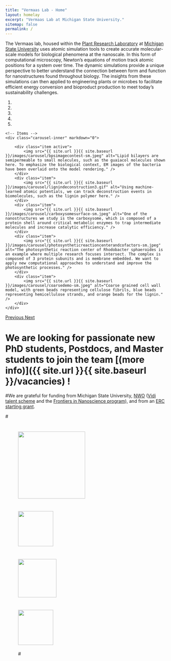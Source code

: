 ```yaml
---
title: "Vermaas Lab - Home"
layout: homelay
excerpt: "Vermaas Lab at Michigan State University."
sitemap: false
permalink: /
---
```


The Vermaas lab, housed within the [Plant Research Laboratory](https://prl.natsci.msu.edu/) at [Michigan State University](https://msu.edu) uses atomic simulation tools to create accurate molecular-scale models for biological phenomena at the nanoscale. In this form of computational microscopy, Newton’s equations of motion track atomic positions for a system over time. The dynamic simulations provide a unique perspective to better understand the connection between form and function for nanostructures found throughout biology. The insights from these simulations can then applied to engineering plants or microbes to facilitate efficient energy conversion and bioproduct production to meet today’s sustainability challenges.


<div markdown="0" id="carousel" class="carousel slide" data-ride="carousel" data-interval="5000" data-pause="hover" >
    <!-- Menu -->
    <ol class="carousel-indicators">
        <li data-target="#carousel" data-slide-to="0" class="active"></li>
        <li data-target="#carousel" data-slide-to="1"></li>
        <li data-target="#carousel" data-slide-to="2"></li>
        <li data-target="#carousel" data-slide-to="3"></li>
        <li data-target="#carousel" data-slide-to="4"></li>
    </ol>

    <!-- Items -->
    <div class="carousel-inner" markdown="0">

        <div class="item active">
            <img src="{{ site.url }}{{ site.baseurl }}/images/carousel/bpsimagecontest-sm.jpeg" alt="Lipid bilayers are semipermeable to small molecules, such as the guaiacol molecules shown here. To emphasize the biological context, EM images of the bacteria have been overlaid onto the model rendering." />
        </div>
        <div class="item">
            <img src="{{ site.url }}{{ site.baseurl }}/images/carousel/lignindeconstruction3.gif" alt="Using machine-learned atomic potentials, we can track deconstruction events in biomolecules, such as the lignin polymer here." />
        </div>
        <div class="item">
            <img src="{{ site.url }}{{ site.baseurl }}/images/carousel/carboxysomesurface-sm.jpeg" alt="One of the nanostructures we study is the carboxysome, which is composed of a protein shell around critical metabolic enzymes to trap intermediate molecules and increase catalytic efficiency." />
        </div>
        <div class="item">
            <img src="{{ site.url }}{{ site.baseurl }}/images/carousel/photosyntheticreactioncenterandcofactors-sm.jpeg" alt="The photosynthetic reaction center of Rhodobacter sphaeroides is an example where multiple research focuses intersect. The complex is composed of 3 protein subunits and is membrane embedded. We want to apply new computational approaches to understand and improve the photosynthetic processes." />
        </div>
        <div class="item">
            <img src="{{ site.url }}{{ site.baseurl }}/images/carousel/coarsedemo-sm.jpeg" alt="Coarse grained cell wall model, with green beads representing cellulose fibrils, blue beads representing hemicellulose strands, and orange beads for the lignin." />
        </div>
    </div>
  <a class="left carousel-control" href="#carousel" role="button" data-slide="prev">
    <span class="glyphicon glyphicon-chevron-left" aria-hidden="true"></span>
    <span class="sr-only">Previous</span>
  </a>
  <a class="right carousel-control" href="#carousel" role="button" data-slide="next">
    <span class="glyphicon glyphicon-chevron-right" aria-hidden="true"></span>
    <span class="sr-only">Next</span>
  </a>
</div>

# **We are  looking for passionate new PhD students, Postdocs, and Master students to join the team** [(more info)]({{ site.url }}{{ site.baseurl }}/vacancies) **!**


#We are grateful for funding from Michigan State University, [NWO](www.nwo.nl) ([Vidi talent scheme](http://www.nwo.nl/en/research-and-results/programmes/Talent+Scheme) and the [Frontiers in Nanoscience program](https://www.universiteitleiden.nl/en/research/research-projects/science/frontiers-of-nanoscience-nanofront)), and from an [ERC starting grant](https://erc.europa.eu/funding/starting-grants).

#<figure class="fourth">
#  <img src="{{ site.url }}{{ site.baseurl }}/images/logopic/Logo_Leiden.jpg" style="width: 210px">
#  <img src="{{ site.url }}{{ site.baseurl }}/images/logopic/Logo_Nanofront.jpg" style="width: 110px">
#  <img src="{{ site.url }}{{ site.baseurl }}/images/logopic/Logo_NWO.jpg" style="width: 120px">
#  <img src="{{ site.url }}{{ site.baseurl }}/images/logopic/Logo_ERC.jpg" style="width: 110px">
#</figure>
